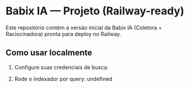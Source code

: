 # Babix IA — Projeto (Railway-ready)
Este repositório contém a versão inicial da Babix IA (Coletora +
Raciocinadora) pronta para deploy no Railway.

## Como usar localmente
1. Configure suas credenciais de busca:

2. Rode o indexador por query:
undefined
